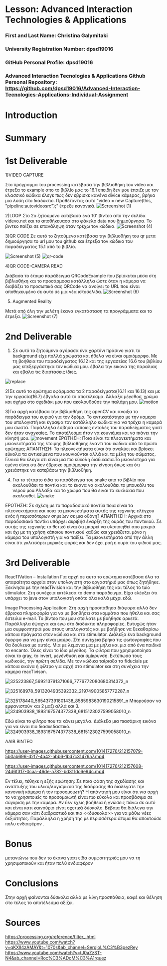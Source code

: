 # Lesson: Advanced Interaction Technologies & Applications

### First and Last Name: Christina Galymitaki
### University Registration Number: dpsd19016
### GitHub Personal Profile: dpsd19016
### Advanced Interaction Tecnologies & Applications Github Personal Repository: https://github.com/dpsd19016/Advanced-Interaction-Tecnologies-Applications-Individual-Assignment

# Introduction

# Summary


# 1st Deliverable
1)VIDEO CAPTURE

Στο πρόγραμμα του processing κατέβασα την βιβλιοθήκη του video και έτρεξα το example απο το βιβλίο μας το 16.1
επειδη δεν μου έπαιζε με τον κλασσικό κώδικα έλεγε πως δεν εβρισκε κανένα divice κάμερας, βρήκα μια λύση στο διαδύκτιο. Προθέτοντας αυτό "video = new Capture(this, "pipeline:autovideosrc");" έτρεξε κανονικά.
![Screenshot (1)](https://user-images.githubusercontent.com/101417276/199228196-a5a69252-8582-4756-b81b-28d18769319e.png)

2)LOOP
Στο 2ο ζητούμενο κατέβασα ενα 10' βίντεο από την σελίδα videvo.net και το αποθήκευασα στο φάκελο data που δημιούργησα. Το βιντεο παίζει σε επανάληψη όταν τρέχω τον κώδικα.
![Screenshot (4)](https://user-images.githubusercontent.com/101417276/199248408-1c82574b-7774-4c45-9254-a390da006f64.png)

3)QR CODE
Σε αυτό το ζητούμενο κατέβασα την βιβλιοθήκη του qr μετα δημιούργησα το url μου του github και έτρεξα τον κώδικα του παραδείγματος 15.1 από το βιβλίο.

![Screenshot (5)](https://user-images.githubusercontent.com/101417276/199254525-658d2ee0-5a63-4940-b9f7-21f0f77edcef.png)
![qr-code](https://user-images.githubusercontent.com/101417276/199254699-b19afdb0-3194-4fd1-8481-f4825c874ea0.png)

4)QR CODE-CAMERA READ

Διάβασα το έτοιμο παράδειγμα QRCodeExample που βρίσκεται μέσα στη βιβλιοθήκη και το προσάρμοσα κατάλληλα ώστε όταν η κάμερα να διαβάζει το προσωπικό σας QRCode να ανοίγει το URL που είναι αποθηκευμένο σε αυτό σε μια νέα ιστοσελίδα.
![Screenshot (6)](https://user-images.githubusercontent.com/101417276/199260244-7d278df9-b636-4ae2-b89d-2d24ba9fc11f.png)
 
 5. Augmented Reality

Μετά από όλη την μελέτη έκανα εγκατάσταση τα προγράμματα και το έτρεξα. 
![Screenshot (7)](https://user-images.githubusercontent.com/101417276/199271319-850b8251-f60f-46e7-8e02-342d6bef1f4d.png)

# 2nd Deliverable
1) Σε αυτό το ζητούμενο αγόρασα ένα χαρτόνι πράσινο γιατι το background είχε πολλά χρώματα και ήθελα να είναι ομοιόμορφο. Με τη βοήθεια του παραδείγματος 16.12 και της εργασείας 16.6 του βιβλίου μας επεξεργάστηκα τον κώδικα μου. έβαλα την εικονα της παραλιας και εβαλα τις διαστασεις ίδιες. 

![replace](https://user-images.githubusercontent.com/101417276/207062515-a9672d3a-7377-4bbc-b75e-8b4195b5de0d.png)

2)Σε αυτό το ερώτημα εφάρμοσα τα 2 παραδείγματα(16.11 και 16.13) και με την εργασία(16.7) έβγαλα αυτό το αποτέλεσμα. Άλλαξα μέγεθοσ, χρώμα και σχήμα στο σχεδιάκι μου που ακολουθούσε την παλάμη μου.
![motion](https://user-images.githubusercontent.com/101417276/207362957-29688304-599d-4fdc-852e-0032ed15eac0.png)

3)Για αρχή κατέβασα την βιβλιοθήκη της openCV και ανοιξα το παράδειγμα του κυριού για τον δρόμο. Το αντικατέστησα με την καμερα του υπολογιστή και έγραψα τον κατάλληλο κώδικα για να τρέχει η καμερά μου σωστά. Παράλληλα έσβησα κάποιες εντολές του παραδείγματος γιατί δεν ήταν αναγκαίες. Το αποτέλεσμα ήταν να κουνιέμαι και να πιάνει την κίνησή μου.
![movement](https://user-images.githubusercontent.com/101417276/207376704-610bc49c-44af-4114-bbde-b671867cb345.png)
ΕΡΩΤΗΣΗ: Ποια είναι τα πλεονεκτήματα και μειονεκτήματα της έτοιμης βιβλιοθήκης έναντι του κώδικα από το πρώτο ερώτημα;
ΑΠΑΝΤΗΣΗ: Τα πλεονεκτήματα είναι ότι αναλύει και βρίσκει εύκολα τα αντικείμενα που κουνιούνται αλλά και τα μέλη του σώματος. Γενικά θα έλεγα οτι είναι μια πιο εύκολη διαδικασια.Το μειονέκτημα για εμένα είναι οτι δεν έβρισκε ομοιόμορφα την κίνηση όπως και ότι χρειάστηκε να κατεβάσω την βιβλιοθήκη. 

4) Για το τέταρτο έιδα το παράδειγμα του snake απο το βιβλίο που ακολουθάει το ποντίκι και το έκανα να ακολουθάει το μπουκάλι του νερού μου.Άλλαξα και το χρώμα που θα ειναι τα κυκλάκια που ακολουθεί. 
![snake](https://user-images.githubusercontent.com/101417276/207386653-ab29a80d-0f21-4e78-aed5-bc85548c8e1e.png)

ΕΡΩΤΗΣΗ:  Σε σχέση με το παραδοσιακό ποντίκι ποια είναι τα πλεονεκτήματα και ποια τα μειονεκτήματα αυτής της τεχνικής ελέγχου ενός ή περισσότερων σημείων σε μια οθόνη?
ΑΠΑΝΤΗΣΗ: Αρχικά στο παραδοσιακό ποντίκι υπάρχει ακριβήσ έναρξη της ουράς του ποντικιού. Σε αυτής της τεχνικής το θετικό είναι ότι μπορεί να υλοποιηθεί απο μακριά και όχι με τη χρήση κάποιου ποντικιού καθώς και χρειάζεται μόνο η κάμερα του υπολογιστή για να παίξει. Τα μειονεκτήματα από την άλλη είναι ότι γκλιτσάρει μερικές φορές και δεν έχει ροή η ουρά του φιδιού μας.


# 3rd Deliverable 
ReacTIVation – Installation
Για αρχή σε αυτο το ερώτημα κατέβασα όλα τα απαραίτητα αρχεία στον υπολογιστή στο εργαστήριό μας όπως ζητήθηκε. Ξεκίνησα με την reacTivision και την βιβλιοθήκη της και τέλος το tuio stimulator. Στη συνέχεια εκτέλεσα το demo παράδειγμα. Είχα ελέγξει ότι υπάρχει το java στον υπολογιστή οπότε όλα καλά μέχρι εδώ. 

Image Processing Application: 
Στη αρχή προσπάθησα διάφορα αλλά δεν έβρισκα πληροφορία για να με βοηθήσει στα κομμάτια που ήθελα και σας έστειλα e-mail. Το βίντεο που μου στείλατε με βοήθησε αρκετά. Παράλληλα έψαχνα και εγω στο διαδύκτιο πληροφορίες. Ευτυχώς ήταν μια συμφοιτητριά μου στους υπολογιστές και με βοήθησε να ξεκαθαρίσω κάποια πράγματα στον κώδικα και στο stimulator. 
Διάλεξα ένα background όμορφο για να μην είναι μαύρο. Στη συνέχεια βρήκα τις φωτογραφίες που θα δούλευα με αυτές. Μια με λεμόνια μια με μήλα και μια από ένα παιδικό το encanto. Όλες είναι το ίδιο μέγεθος. Τα φίλτρα που χρησιμοποίησα είναι το gray, το invert, μεγένθυση και σμίκρυνση. 
Εκτύπωσα τους κωδικούς, την πρώτη σελίδα. Με τον κώδικα ταίριαξα τα fiducials με κάποια εικόνα ή φίλτρο για αρχή στο stimulator και στη συνέχεια την καμερα reacTivison.

![325223867_569213791371066_7776772080680314372_n](https://user-images.githubusercontent.com/101417276/212154436-e9534006-1bc8-49ae-90d3-11076032fb32.jpg)

![325168978_5913204935392332_219749005857772287_n](https://user-images.githubusercontent.com/101417276/212155445-2f787995-b25f-4f9c-8474-20a1a948810b.jpg)

![325178440_565437391801438_8585983630190215891_n](https://user-images.githubusercontent.com/101417276/212155821-ec18b487-7b3a-4a62-b5ac-335502cbd813.jpg)
Μπορούσαν να εμφανιστούν και 2 μαζι αλλά και 3.
![324903938_1893167574377338_6815123027599058010_n](https://user-images.githubusercontent.com/101417276/212157437-8e4fabd4-72a9-408c-897d-0e612f99e896.jpg)

Εδώ είναι το φίλτρο που τα κάνει μεγάλα. Διάλεξα μια πιασάρικη εικόνα για να είναι πιο διασκεδαστικό.
![324903938_1893167574377338_6815123027599058010_n](https://user-images.githubusercontent.com/101417276/212156562-d89efe02-a966-4497-8ac4-8084355bf407.jpg)

ΛΑΙΒ ΒΙΝΤΕΟ


https://user-images.githubusercontent.com/101417276/212157079-5b0ab696-d2f7-4a42-abb6-1bd7c31476a7.mp4



https://user-images.githubusercontent.com/101417276/212157608-24d6f317-0caa-46de-a782-bd311dc6e94c.mp4

Εν τέλει, τέθηκε η εξής ερώτηση:
Σε ποια φάση της σχεδίασης και ανάπτυξης του υλικό/λογισμικού της διάδρασης θα διαλέγατε την κανονική κάμερα ή τον προσομοιωτή?
Η απάντησή μου είναι ότι για αρχή το να χρησιποιείς το προσομοιωτή είναι πιο εύκολο και προσβάσιμο σε σύγκριση με την κάμερα. Αν δεν έχεις βοήθεια ή γνώσεις πάνω σε αυτό και είναι κατι καινούριο είναι σχετικά δύσκολο. Βέβαια θα διάλεγα την κάμερα σαν κάτι διαδραστικό και πιο <<δύσκολο>> για να μάθω νέες δεξιότητες. Παράλληλα η χρήση της με περισσότερα άτομα θα αποκτούσε πολυ ενδιαφέρον  .

# Bonus 
μετανιώνω που δεν το έκανα γιατι είδα συμφοιτητριές μου να τη χρησιμοποιούν και ήταν πολύ ενδιαφέρον

# Conclusions
Στην αρχή φαίνονται δύσκολα αλλά με λίγη προσπάθεια, καφέ και θέληση στο τέλος το αποτέλεσμα αξίζει. 

# Sources
https://processing.org/reference/filter_.html
https://www.youtube.com/watch?v=qKXlI4zAMAY&t=1070s&ab_channel=SergioL%C3%B3pezRey
https://www.youtube.com/watch?v=tJ0aZzST-N4&ab_channel=Roc%C3%ADoM%C3%A1rquez
